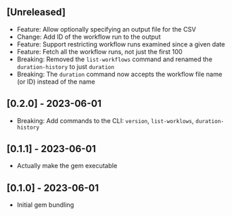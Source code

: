 ## [Unreleased]

- Feature: Allow optionally specifying an output file for the CSV
- Change: Add ID of the workflow run to the output
- Feature: Support restricting workflow runs examined since a given date
- Feature: Fetch all the workflow runs, not just the first 100
- Breaking: Removed the `list-workflows` command and renamed the `duration-history` to just `duration`
- Breaking: The `duration` command now accepts the workflow file name (or ID) instead of the name

## [0.2.0] - 2023-06-01

- Breaking: Add commands to the CLI: `version`, `list-worklows`, `duration-history`

## [0.1.1] - 2023-06-01

- Actually make the gem executable

## [0.1.0] - 2023-06-01

- Initial gem bundling
